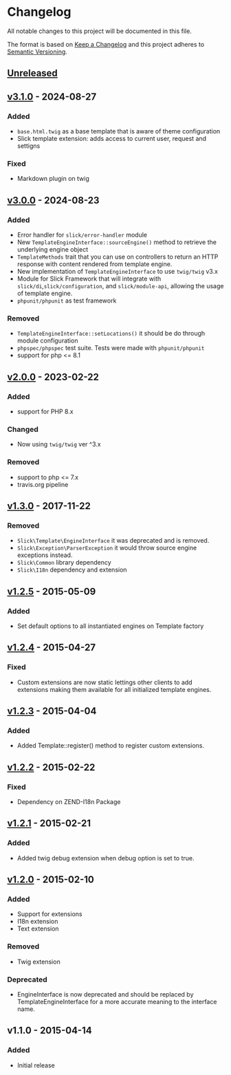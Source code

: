 # Changelog

All notable changes to this project will be documented in this file.

The format is based on [Keep a Changelog](http://keepachangelog.com/en/1.0.0/)
and this project adheres to [Semantic Versioning](http://semver.org/spec/v2.0.0.html).

## [Unreleased]
## [v3.1.0] - 2024-08-27
### Added
- `base.html.twig` as a base template that is aware of theme configuration
- Slick template extension: adds access to current user, request and settigns

### Fixed
- Markdown plugin on twig

## [v3.0.0] - 2024-08-23
### Added
- Error handler for `slick/error-handler` module
- New ``TemplateEngineInterface::sourceEngine()`` method to retrieve the underlying engine object
- ``TemplateMethods`` trait that you can use on controllers to return an HTTP response with content
  rendered from template engine.
- New implementation of ``TemplateEngineInterface`` to use `twig/twig` v3.x
- Module for Slick Framework that will integrate with `slick/di`,`slick/configuration`, and
  `slick/module-api`, allowing the usage of template engine.
- `phpunit/phpunit` as test framework
### Removed
- ``TemplateEngineInterface::setLocations()`` it should be do through module configuration
- `phpspec/phpspec` test suite. Tests were made with `phpunit/phpunit`
- support for php <= 8.1

## [v2.0.0] - 2023-02-22
### Added
- support for PHP 8.x
### Changed
- Now using ``twig/twig`` ver ^3.x
### Removed
- support to php <= 7.x
- travis.org pipeline

## [v1.3.0] - 2017-11-22

### Removed
- ``Slick\Template\EngineInterface`` it was deprecated and is removed.
- ``Slick\Exception\ParserException`` it would throw source engine exceptions instead.
- ``Slick\Common`` library dependency
- ``Slick\I18n`` dependency and extension

## [v1.2.5] - 2015-05-09

### Added
- Set default options to all instantiated engines on Template factory

## [v1.2.4] - 2015-04-27

### Fixed
- Custom extensions are now static lettings other clients to add extensions
  making them available for all initialized template engines.

## [v1.2.3] - 2015-04-04

### Added
- Added Template::register() method to register custom extensions.

## [v1.2.2] - 2015-02-22

### Fixed
- Dependency on ZEND-I18n Package

## [v1.2.1] - 2015-02-21

### Added
- Added twig debug extension when debug option is set to true.

## [v1.2.0] - 2015-02-10

### Added
- Support for extensions
- I18n extension
- Text extension

### Removed
- Twig extension

### Deprecated
- EngineInterface is now deprecated and should be replaced by
  TemplateEngineInterface for a more accurate meaning to the interface name.


## v1.1.0 - 2015-04-14

### Added
- Initial release

[Unreleased]: https://github.com/slickframework/template/compare/v3.1.0...HEAD
[v3.1.0]: https://github.com/slickframework/template/compare/v3.0.0...v3.1.0
[v3.0.0]: https://github.com/slickframework/template/compare/v2.0.0...v3.0.0
[v2.0.0]: https://github.com/slickframework/template/compare/v1.3.0...v2.0.0
[v1.3.0]: https://github.com/slickframework/template/compare/v1.2.5...v1.3.0
[v1.2.5]: https://github.com/slickframework/template/compare/v1.2.4...v1.2.5
[v1.2.4]: https://github.com/slickframework/template/compare/v1.2.3...v1.2.4
[v1.2.3]: https://github.com/slickframework/template/compare/v1.2.2...v1.2.3
[v1.2.2]: https://github.com/slickframework/template/compare/v1.2.1...v1.2.2
[v1.2.1]: https://github.com/slickframework/template/compare/v1.2.0...v1.2.1
[v1.2.0]: https://github.com/slickframework/template/compare/v1.1.0...v1.2.0